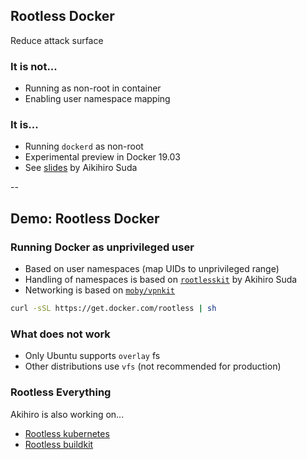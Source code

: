 ## Rootless Docker

Reduce attack surface

### It is not...

- Running as non-root in container
- Enabling user namespace mapping

### It is...

- Running `dockerd` as non-root
- Experimental preview in Docker 19.03
- See [slides](https://de.slideshare.net/AkihiroSuda/dockercon-2019-hardening-docker-daemon-with-rootless-mode) by Aikihiro Suda

--

## Demo: Rootless Docker

### Running Docker as unprivileged user

- Based on user namespaces (map UIDs to unprivileged range)
- Handling of namespaces is based on [`rootlesskit`](https://github.com/rootless-containers/rootlesskit) by Akihiro Suda
- Networking is based on [`moby/vpnkit`](https://github.com/moby/vpnkit)

```bash
curl -sSL https://get.docker.com/rootless | sh
```

### What does not work

- Only Ubuntu supports `overlay` fs
- Other distributions use `vfs` (not recommended for production)

### Rootless Everything

Akihiro is also working on...

- [Rootless kubernetes](https://github.com/rootless-containers/usernetes)
- [Rootless buildkit](https://github.com/moby/buildkit/blob/master/docs/rootless.md)
